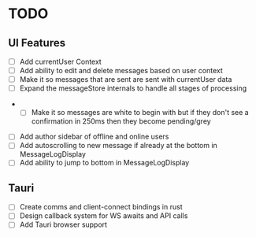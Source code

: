 # TODO

## UI Features

- [ ] Add currentUser Context
- [ ] Add ability to edit and delete messages based on user context
- [ ] Make it so messages that are sent are sent with currentUser data
- [ ] Expand the messageStore internals to handle all stages of processing
- - [ ] Make it so messages are white to begin with but if they don't see a confirmation in 250ms then they become pending/grey
- [ ] Add author sidebar of offline and online users
- [ ] Add autoscrolling to new message if already at the bottom in MessageLogDisplay
- [ ] Add ability to jump to bottom in MessageLogDisplay

## Tauri

- [ ] Create comms and client-connect bindings in rust
- [ ] Design callback system for WS awaits and API calls
- [ ] Add Tauri browser support
